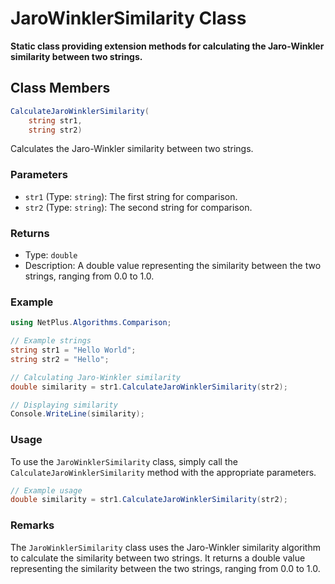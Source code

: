 # JaroWinklerSimilarity Class

**Static class providing extension methods for calculating the Jaro-Winkler similarity between two strings.**

## Class Members

```csharp
CalculateJaroWinklerSimilarity(
    string str1,
    string str2)
```

Calculates the Jaro-Winkler similarity between two strings.

### Parameters

- `str1` (Type: `string`): The first string for comparison.
- `str2` (Type: `string`): The second string for comparison.

### Returns

- Type: `double`
- Description: A double value representing the similarity between the two strings, ranging from 0.0 to 1.0.

### Example

```csharp
using NetPlus.Algorithms.Comparison;

// Example strings
string str1 = "Hello World";
string str2 = "Hello";

// Calculating Jaro-Winkler similarity
double similarity = str1.CalculateJaroWinklerSimilarity(str2);

// Displaying similarity
Console.WriteLine(similarity);
```

### Usage

To use the `JaroWinklerSimilarity` class, simply call the `CalculateJaroWinklerSimilarity` method with the appropriate parameters.

```csharp
// Example usage
double similarity = str1.CalculateJaroWinklerSimilarity(str2);
```

### Remarks

The `JaroWinklerSimilarity` class uses the Jaro-Winkler similarity algorithm to calculate the similarity between two strings. It returns a double value representing the similarity between the two strings, ranging from 0.0 to 1.0.
